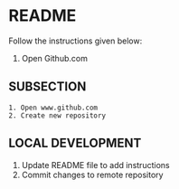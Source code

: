 # README 
Follow the instructions given below:
1. Open Github.com
## SUBSECTION
    1. Open www.github.com
    2. Create new repository

## LOCAL DEVELOPMENT
1. Update README file to add instructions
2. Commit changes to remote repository
